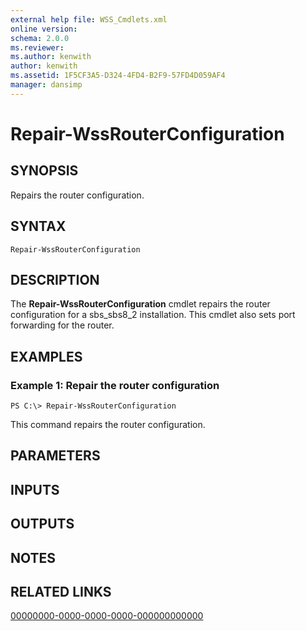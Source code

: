 ```yaml
---
external help file: WSS_Cmdlets.xml
online version: 
schema: 2.0.0
ms.reviewer:
ms.author: kenwith
author: kenwith
ms.assetid: 1F5CF3A5-D324-4FD4-B2F9-57FD4D059AF4
manager: dansimp
---
```


# Repair-WssRouterConfiguration

## SYNOPSIS
Repairs the router configuration.

## SYNTAX

```
Repair-WssRouterConfiguration
```

## DESCRIPTION
The **Repair-WssRouterConfiguration** cmdlet repairs the router configuration for a sbs_sbs8_2 installation.
This cmdlet also sets port forwarding for the router.

## EXAMPLES

### Example 1: Repair the router configuration
```
PS C:\> Repair-WssRouterConfiguration
```

This command repairs the router configuration.

## PARAMETERS

## INPUTS

## OUTPUTS

## NOTES

## RELATED LINKS

[00000000-0000-0000-0000-000000000000](00000000-0000-0000-0000-000000000000)
